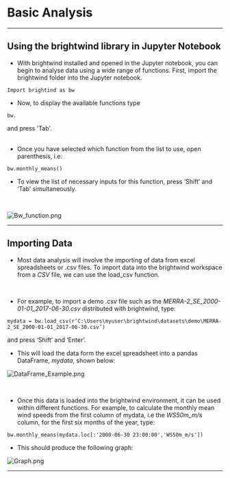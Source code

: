 
# Basic Analysis
***
## Using the brightwind library in Jupyter Notebook

* With brightwind installed and opened in the Jupyter notebook, you can begin to analyse data using a wide range of functions. First, import the brightwind folder into the Jupyter notebook.
```
Import brightind as bw
```
* Now, to display the available functions type
```
bw.
```
and press 'Tab'.
<br>
<br>
* Once you have selected which function from the list to use, open parenthesis, i.e:
```
bw.monthly_means() 
```
* To view the list of necessary inputs for this function, press ‘Shift’ and ‘Tab’ simultaneously.
<br>

![Bw_function.png](attachment:Bw_function.png)

***

## Importing Data
* Most data analysis will involve the importing of data from excel spreadsheets or .csv files. To import data into the brightwind workspace from a <em>CSV</em> file, we can use the load_csv function.
<br>

* For example, to import a demo <em>.csv</em> file such as the  <em>MERRA-2_SE_2000-01-01_2017-06-30.csv</em> distributed with brightwind, type:

```
mydata = bw.load_csv(r’C:\Users\myuser\brightwind\datasets\demo\MERRA-2_SE_2000-01-01_2017-06-30.csv’) 

```
and press ‘Shift’ and ‘Enter’.

* This will load the data form the excel spreadsheet into a pandas DataFrame, <em>mydata</em>, shown below:

 ![DataFrame_Example.png](attachment:DataFrame_Example.png)

<br>

* Once this data is loaded into the brightwind environment, it can be used within different functions. For example, to calculate the monthly mean wind speeds from the first column of mydata, i.e the <em>WS50m_m/s</em>  column, for the first six months of the year, type:
```
bw.monthly_means(mydata.loc[:'2000-06-30 23:00:00','WS50m_m/s'])
```

* This should produce the following graph: 

![Graph.png](attachment:Graph.png)
***


```python

```

